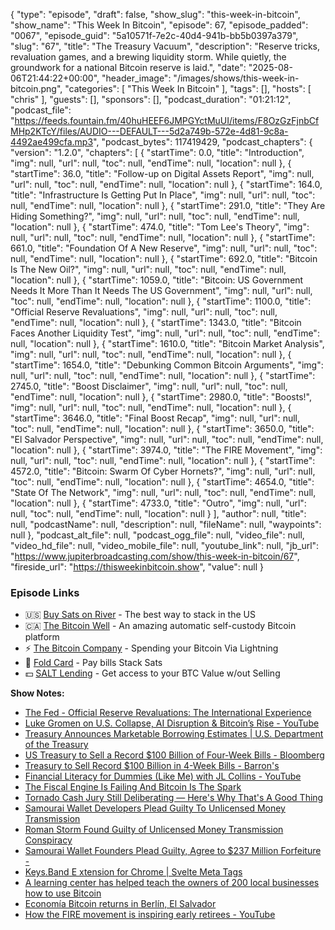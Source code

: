 {
  "type": "episode",
  "draft": false,
  "show_slug": "this-week-in-bitcoin",
  "show_name": "This Week In Bitcoin",
  "episode": 67,
  "episode_padded": "0067",
  "episode_guid": "5a10571f-7e2c-40d4-941b-bb5b0397a379",
  "slug": "67",
  "title": "The Treasury Vacuum",
  "description": "Reserve tricks, revaluation games, and a brewing liquidity storm. While quietly, the groundwork for a national Bitcoin reserve is laid.",
  "date": "2025-08-06T21:44:22+00:00",
  "header_image": "/images/shows/this-week-in-bitcoin.png",
  "categories": [
    "This Week In Bitcoin"
  ],
  "tags": [],
  "hosts": [
    "chris"
  ],
  "guests": [],
  "sponsors": [],
  "podcast_duration": "01:21:12",
  "podcast_file": "https://feeds.fountain.fm/40huHEEF6JMPGYctMuUI/items/F8OzGzFjnbCfMHp2KTcY/files/AUDIO---DEFAULT---5d2a749b-572e-4d81-9c8a-4492ae499cfa.mp3",
  "podcast_bytes": 117419429,
  "podcast_chapters": {
    "version": "1.2.0",
    "chapters": [
      {
        "startTime": 0.0,
        "title": "Introduction",
        "img": null,
        "url": null,
        "toc": null,
        "endTime": null,
        "location": null
      },
      {
        "startTime": 36.0,
        "title": "Follow-up on Digital Assets Report",
        "img": null,
        "url": null,
        "toc": null,
        "endTime": null,
        "location": null
      },
      {
        "startTime": 164.0,
        "title": "Infrastructure Is Getting Put In Place",
        "img": null,
        "url": null,
        "toc": null,
        "endTime": null,
        "location": null
      },
      {
        "startTime": 291.0,
        "title": "They Are Hiding Something?",
        "img": null,
        "url": null,
        "toc": null,
        "endTime": null,
        "location": null
      },
      {
        "startTime": 474.0,
        "title": "Tom Lee's Theory",
        "img": null,
        "url": null,
        "toc": null,
        "endTime": null,
        "location": null
      },
      {
        "startTime": 661.0,
        "title": "Foundation Of A New Reserve",
        "img": null,
        "url": null,
        "toc": null,
        "endTime": null,
        "location": null
      },
      {
        "startTime": 692.0,
        "title": "Bitcoin Is The New Oil?",
        "img": null,
        "url": null,
        "toc": null,
        "endTime": null,
        "location": null
      },
      {
        "startTime": 1059.0,
        "title": "Bitcoin: US Government Needs It More Than It Needs The US Government",
        "img": null,
        "url": null,
        "toc": null,
        "endTime": null,
        "location": null
      },
      {
        "startTime": 1100.0,
        "title": "Official Reserve Revaluations",
        "img": null,
        "url": null,
        "toc": null,
        "endTime": null,
        "location": null
      },
      {
        "startTime": 1343.0,
        "title": "Bitcoin Faces Another Liquidity Test",
        "img": null,
        "url": null,
        "toc": null,
        "endTime": null,
        "location": null
      },
      {
        "startTime": 1610.0,
        "title": "Bitcoin Market Analysis",
        "img": null,
        "url": null,
        "toc": null,
        "endTime": null,
        "location": null
      },
      {
        "startTime": 1654.0,
        "title": "Debunking Common Bitcoin Arguments",
        "img": null,
        "url": null,
        "toc": null,
        "endTime": null,
        "location": null
      },
      {
        "startTime": 2745.0,
        "title": "Boost Disclaimer",
        "img": null,
        "url": null,
        "toc": null,
        "endTime": null,
        "location": null
      },
      {
        "startTime": 2980.0,
        "title": "Boosts!",
        "img": null,
        "url": null,
        "toc": null,
        "endTime": null,
        "location": null
      },
      {
        "startTime": 3646.0,
        "title": "Final Boost Recap",
        "img": null,
        "url": null,
        "toc": null,
        "endTime": null,
        "location": null
      },
      {
        "startTime": 3650.0,
        "title": "El Salvador Perspective",
        "img": null,
        "url": null,
        "toc": null,
        "endTime": null,
        "location": null
      },
      {
        "startTime": 3974.0,
        "title": "The FIRE Movement",
        "img": null,
        "url": null,
        "toc": null,
        "endTime": null,
        "location": null
      },
      {
        "startTime": 4572.0,
        "title": "Bitcoin: Swarm Of Cyber Hornets?",
        "img": null,
        "url": null,
        "toc": null,
        "endTime": null,
        "location": null
      },
      {
        "startTime": 4654.0,
        "title": "State Of The Network",
        "img": null,
        "url": null,
        "toc": null,
        "endTime": null,
        "location": null
      },
      {
        "startTime": 4733.0,
        "title": "Outro",
        "img": null,
        "url": null,
        "toc": null,
        "endTime": null,
        "location": null
      }
    ],
    "author": null,
    "title": null,
    "podcastName": null,
    "description": null,
    "fileName": null,
    "waypoints": null
  },
  "podcast_alt_file": null,
  "podcast_ogg_file": null,
  "video_file": null,
  "video_hd_file": null,
  "video_mobile_file": null,
  "youtube_link": null,
  "jb_url": "https://www.jupiterbroadcasting.com/show/this-week-in-bitcoin/67",
  "fireside_url": "https://thisweekinbitcoin.show",
  "value": null
}


### Episode Links

* 🇺🇸 [Buy Sats on River](https://partner.river.com/jupiter) \- The best way to stack in the US
* 🇨🇦 [The Bitcoin Well](https://www.bitcoinwell.com/jupiter) \- An amazing automatic self-custody Bitcoin platform
* ⚡ [The Bitcoin Company](https://app.thebitcoincompany.com/signup?ref=JUPITER) \- Spending your Bitcoin Via Lightning
* 🏦 [Fold Card](https://use.foldapp.com/r/XNHPXTFC) \- Pay bills Stack Sats
* 💵 [SALT Lending](https://borrower.saltlending.com/register?referralCode=GkPQdbqWG) \- Get access to your BTC Value w/out Selling

**Show Notes:**

* [The Fed - Official Reserve Revaluations: The International Experience](https://www.federalreserve.gov/econres/notes/feds-notes/official-reserve-revaluations-the-international-experience-20250801.html)
* [Luke Gromen on U.S. Collapse, AI Disruption & Bitcoin’s Rise - YouTube](https://www.youtube.com/watch?v=kUaEUCNAIcM)
* [Treasury Announces Marketable Borrowing Estimates | U.S. Department of the Treasury](https://home.treasury.gov/news/press-releases/sb0209)
* [US Treasury to Sell a Record $100 Billion of Four-Week Bills - Bloomberg](https://archive.is/20250805152114/https://www.bloomberg.com/news/articles/2025-08-05/us-treasury-to-sell-a-record-100-billion-of-four-week-bills)
* [Treasury to Sell Record $100 Billion in 4-Week Bills - Barron's](https://www.barrons.com/articles/treasury-tbills-auctions-bonds-f8daacea)
* [Financial Literacy for Dummies (Like Me) with JL Collins - YouTube](https://www.youtube.com/watch?v=V360AygOv7A)
* [The Fiscal Engine Is Failing And Bitcoin Is The Spark ](https://podcastindex.org/podcast/6455325?episode=40797075341)
* [Tornado Cash Jury Still Deliberating — Here's Why That's A Good Thing](https://bitcoinmagazine.com/takes/tornado-cash-jury-still-deliberating-heres-why-thats-a-good-thing)
* [Samourai Wallet Developers Plead Guilty To Unlicensed Money Transmission](https://www.therage.co/samourai-wallet-developers-plead-guilty-to-unlicensed-money-transmission/)
* [Roman Storm Found Guilty of Unlicensed Money Transmission Conspiracy](https://www.therage.co/roman-storm-trial-split-verdict-tornado-cash/)
* [Samourai Wallet Founders Plead Guilty, Agree to $237 Million Forfeiture -](https://thedefiant.io/news/regulation/samourai-wallet-founders-plead-guilty-agree-to-237-million-forfeiture-2c4ac370)
* [Keys.Band](http://Keys.Band)[ E xtension for Chrome | Svelte Meta Tags](https://keys.band/)
* [A learning center has helped teach the owners of 200 local businesses how to use Bitcoin](https://x.com/documentingbtc/status/1950404599858262525?t=E9EIlRX-vHxbQ8g23lQU3A)
* [Economía Bitcoin returns in Berlín, El Salvador ](https://www.bitcoinberlinsv.com/blog/economia-bitcoin-returns-in-berlin-el-salvador)
* [How the FIRE movement is inspiring early retirees - YouTube](https://www.youtube.com/watch?v=HJgBNmQcSpw)
